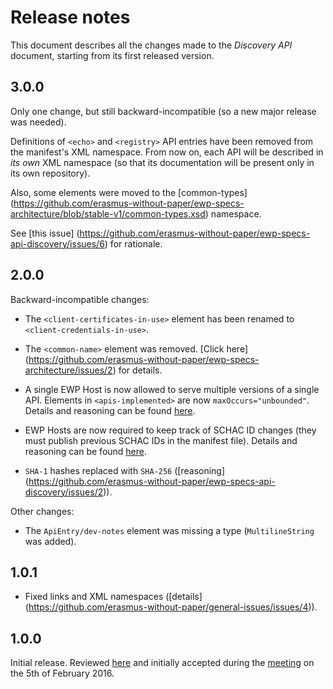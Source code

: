 Release notes
=============

This document describes all the changes made to the *Discovery API* document,
starting from its first released version.

3.0.0
-----

Only one change, but still backward-incompatible (so a new major release was
needed).

Definitions of `<echo>` and `<registry>` API entries have been removed from the
manifest's XML namespace. From now on, each API will be described in *its
own* XML namespace (so that its documentation will be present only in its own
repository).

Also, some elements were moved to the [common-types]
(https://github.com/erasmus-without-paper/ewp-specs-architecture/blob/stable-v1/common-types.xsd)
namespace.

See [this issue]
(https://github.com/erasmus-without-paper/ewp-specs-api-discovery/issues/6)
for rationale.


2.0.0
-----

Backward-incompatible changes:

* The `<client-certificates-in-use>` element has been renamed to
  `<client-credentials-in-use>`.

* The `<common-name>` element was removed. [Click here]
  (https://github.com/erasmus-without-paper/ewp-specs-architecture/issues/2)
  for details.

* A single EWP Host is now allowed to serve multiple versions of a single API.
  Elements in `<apis-implemented>` are now `maxOccurs="unbounded"`. Details
  and reasoning can be found
  [here](https://github.com/erasmus-without-paper/ewp-specs-architecture/issues/6).

* EWP Hosts are now required to keep track of SCHAC ID changes (they must
  publish previous SCHAC IDs in the manifest file). Details and reasoning can
  be found [here](https://github.com/erasmus-without-paper/ewp-specs-api-discovery/issues/4).

* `SHA-1` hashes replaced with `SHA-256` ([reasoning]
  (https://github.com/erasmus-without-paper/ewp-specs-api-discovery/issues/2)).

Other changes:

* The `ApiEntry/dev-notes` element was missing a type (`MultilineString` was
  added).


1.0.1
-----

* Fixed links and XML namespaces
  ([details] (https://github.com/erasmus-without-paper/general-issues/issues/4)).


1.0.0
-----

Initial release. Reviewed
[here](https://github.com/erasmus-without-paper/ewp-specs-api-discovery/pull/1/files)
and initially accepted during the
[meeting](https://github.com/erasmus-without-paper/general-issues/issues/3)
on the 5th of February 2016.
